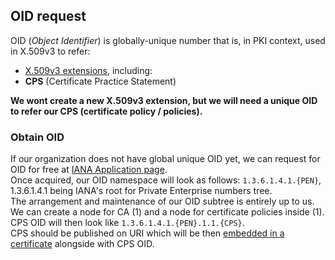 ## OID request
OID (*Object Identifier*) is globally-unique number that is, in PKI context, used in X.509v3 to refer:
- [X.509v3 extensions](../openssl.cnf.templ.clean#L116), including:
- **CPS** (Certificate Practice Statement)

**We wont create a new X.509v3 extension, but we will need a unique OID to refer our CPS (certificate policy / policies).**

### Obtain OID
If our organization does not have global unique OID yet, we can request for OID for free at [IANA Application page](https://www.iana.org/assignments/enterprise-numbers/assignment/apply/).  
Once acquired, our OID namespace will look as follows: `1.3.6.1.4.1.{PEN}`, 1.3.6.1.4.1 being IANA's root for Private Enterprise numbers tree.  
The arrangement and maintenance of our OID subtree is entirely up to us.  
We can create a node for CA (1) and a node for certificate policies inside (1). CPS OID will then look like `1.3.6.1.4.1.{PEN}.1.1.{CPS}`.  
CPS should be published on URI which will be then [embedded in a certificate](../openssl.cnf.templ.clean#L202) alongside with CPS OID.

